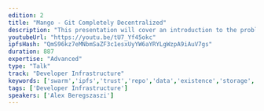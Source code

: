 ```yaml
---
edition: 2
title: "Mango - Git Completely Decentralized"
description: "This presentation will cover an introduction to the problem, explanation of Mango itself, and how it could be further developed to provide all the convenience of GitHub in a decentralised manner."
youtubeUrl: "https://youtu.be/tU7_Yf45okc"
ipfsHash: "QmS96kz7eMNbmSaZF3c1esxUyYW6aYRYLgWzpA9iAuV7gs"
duration: 887
expertise: "Advanced"
type: "Talk"
track: "Developer Infrastructure"
keywords: ['swarm','ipfs','trust','repo','data','existence','storage','security','object','tree','snapshot','admin','tools']
tags: ['Developer Infrastructure']
speakers: ['Alex Beregszaszi']
---
```

